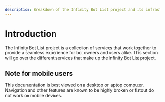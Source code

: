 ```yaml
---
description: Breakdown of the Infinity Bot List project and its infrastructure
---
```


# Introduction

The Infinity Bot List project is a collection of services that work together to provide a seamless experience for bot owners and users alike. This section will go over the different services that make up the Infinity Bot List project.

## Note for mobile users

This documentation is best viewed on a desktop or laptop computer. Navigation and other features are known to be highly broken or flatout do not work on mobile devices.
